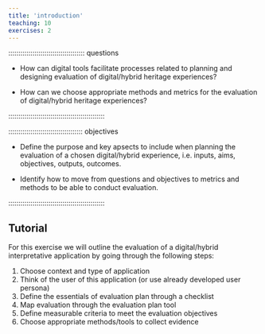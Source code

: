```yaml
---
title: 'introduction'
teaching: 10
exercises: 2
---
```


:::::::::::::::::::::::::::::::::::::: questions 

- How can digital tools facilitate processes related to planning and designing evaluation of digital/hybrid heritage experiences? 

- How can we choose appropriate methods and metrics for the evaluation of digital/hybrid heritage experiences?

::::::::::::::::::::::::::::::::::::::::::::::::

::::::::::::::::::::::::::::::::::::: objectives

- Define the purpose and key apsects to include when planning the evaluation of a chosen digital/hybrid experience, i.e. inputs, aims, objectives, outputs, outcomes.

- Identify how to move from questions and objectives to metrics and methods to be able to conduct evaluation.


::::::::::::::::::::::::::::::::::::::::::::::::

## Tutorial

For this exercise we will outline the evaluation of a digital/hybrid interpretative application by going through the following steps:

1. Choose context and type of application
2. Think of the user of this application (or use already developed user persona)
3. Define the essentials of evaluation plan through a checklist 
4. Map evaluation through the evaluation plan tool
5. Define measurable criteria to meet the evaluation objectives
6. Choose appropriate methods/tools to collect evidence



